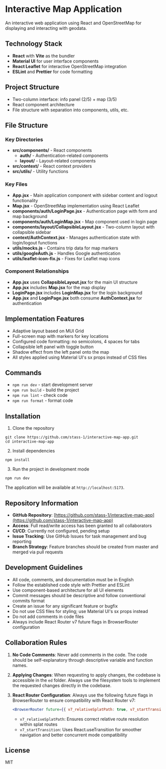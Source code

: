 # Interactive Map Application

An interactive web application using React and OpenStreetMap for displaying and interacting with geodata.

## Technology Stack

- **React** with **Vite** as the bundler
- **Material UI** for user interface components
- **React Leaflet** for interactive OpenStreetMap integration
- **ESLint** and **Prettier** for code formatting

## Project Structure

- Two-column interface: info panel (2/5) + map (3/5)
- React component architecture
- File structure with separation into components, utils, etc.

## File Structure

### Key Directories
- **src/components/** - React components
  - **auth/** - Authentication-related components
  - **layout/** - Layout-related components
- **src/context/** - React context providers
- **src/utils/** - Utility functions

### Key Files
- **App.jsx** - Main application component with sidebar content and logout functionality
- **Map.jsx** - OpenStreetMap implementation using React Leaflet
- **components/auth/LoginPage.jsx** - Authentication page with form and map background
- **components/auth/LoginMap.jsx** - Map component used in login page
- **components/layout/CollapsibleLayout.jsx** - Two-column layout with collapsible sidebar
- **context/AuthContext.jsx** - Manages authentication state with login/logout functions
- **utils/mocks.js** - Contains trip data for map markers
- **utils/googleAuth.js** - Handles Google authentication
- **utils/leaflet-icon-fix.js** - Fixes for Leaflet map icons

### Component Relationships
- **App.jsx** uses **CollapsibleLayout.jsx** for the main UI structure
- **App.jsx** includes **Map.jsx** for the map display
- **LoginPage.jsx** includes **LoginMap.jsx** for the login background
- **App.jsx** and **LoginPage.jsx** both consume **AuthContext.jsx** for authentication

## Implementation Features

- Adaptive layout based on MUI Grid
- Full-screen map with markers for key locations
- Configured code formatting: no semicolons, 4 spaces for tabs
- Collapsible left panel with toggle button
- Shadow effect from the left panel onto the map
- All styles applied using Material UI's sx props instead of CSS files

## Commands

- `npm run dev` - start development server
- `npm run build` - build the project
- `npm run lint` - check code
- `npm run format` - format code

## Installation

1. Clone the repository
```
git clone https://github.com/stass-1/interactive-map-app.git
cd interactive-map-app
```

2. Install dependencies
```
npm install
```

3. Run the project in development mode
```
npm run dev
```

The application will be available at `http://localhost:5173`.

## Repository Information

- **GitHub Repository**: [https://github.com/stass-1/interactive-map-app](https://github.com/stass-1/interactive-map-app)
- **Access**: Full read/write access has been granted to all collaborators
- **CI/CD**: Currently not configured, pending setup
- **Issue Tracking**: Use GitHub Issues for task management and bug reporting
- **Branch Strategy**: Feature branches should be created from master and merged via pull requests

## Development Guidelines

- All code, comments, and documentation must be in English
- Follow the established code style with Prettier and ESLint
- Use component-based architecture for all UI elements
- Commit messages should be descriptive and follow conventional commits format
- Create an issue for any significant feature or bugfix
- Do not use CSS files for styling; use Material UI's sx props instead
- Do not add comments in code files
- Always include React Router v7 future flags in BrowserRouter configuration

## Collaboration Rules

1. **No Code Comments**: Never add comments in the code. The code should be self-explanatory through descriptive variable and function names.

2. **Applying Changes**: When requesting to apply changes, the codebase is accessible in the `ed` folder. Always use the filesystem tools to implement the requested changes directly in the codebase.

3. **React Router Configuration**: Always use the following future flags in BrowserRouter to ensure compatibility with React Router v7:
   ```jsx
   <BrowserRouter future={{ v7_relativeSplatPath: true, v7_startTransition: true }}>
   ```
   - `v7_relativeSplatPath`: Ensures correct relative route resolution within splat routes
   - `v7_startTransition`: Uses React.useTransition for smoother navigation and better concurrent mode compatibility

## License

MIT